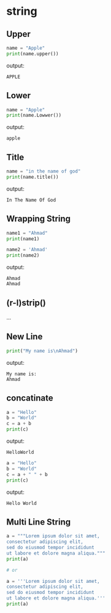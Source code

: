 # string
##  Upper
```py title="upper case"
name = "Apple"
print(name.upper())
```
output:
```
APPLE
```

## Lower
```python
name = "Apple"
print(name.Lowwer())
```
output:
```
apple
```

## Title
```python
name = "in the name of god"
print(name.title())
```
output:
```
In The Name Of God
```

## Wrapping String
```python
name1 = "Ahmad"
print(name1)

name2 = 'Ahmad'
print(name2)
```
output:
```
Ahmad
Ahmad
```

## (r-l)strip()
...

## New Line
```python
print("My name is\nAhmad")
```
output:
```
My name is:
Ahmad
```

## concatinate
```python
a = "Hello"  
b = "World"  
c = a + b  
print(c)
```
output:
```
HelloWorld
```

```python
a = "Hello"  
b = "World"  
c = a + " " + b  
print(c)
```
output:
```
Hello World
```

## Multi Line String
```python
a = """Lorem ipsum dolor sit amet,  
consectetur adipiscing elit,  
sed do eiusmod tempor incididunt  
ut labore et dolore magna aliqua."""  
print(a)

# or

a = '''Lorem ipsum dolor sit amet,  
consectetur adipiscing elit,  
sed do eiusmod tempor incididunt  
ut labore et dolore magna aliqua.'''
print(a)
```